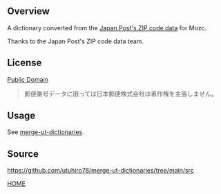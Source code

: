 ## Overview

A dictionary converted from the [Japan Post's ZIP code data](https://www.post.japanpost.jp/zipcode/download.html) for Mozc.

Thanks to the Japan Post's ZIP code data team.

## License

[Public Domain](https://www.post.japanpost.jp/zipcode/dl/readme.html)

> 郵便番号データに限っては日本郵便株式会社は著作権を主張しません。

## Usage

See [merge-ut-dictionaries](https://github.com/utuhiro78/merge-ut-dictionaries).

## Source

https://github.com/utuhiro78/merge-ut-dictionaries/tree/main/src

[HOME](http://linuxplayers.g1.xrea.com/mozc-ut.html)
